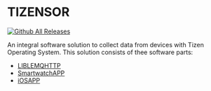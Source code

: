 

# TIZENSOR
[![Github All Releases](https://img.shields.io/github/downloads/frangam/tizensor/total.svg)]()

An integral software solution to collect data from devices with Tizen Operating System. This solution consists of thee software parts:

- [LIBLEMQHTTP](https://github.com/frangam/tizensor/wiki/LIBLEMQHTTP)
- [SmartwatchAPP](https://github.com/frangam/tizensor/wiki/SmartwatchAPP)
- [iOSAPP](https://github.com/frangam/tizensor/wiki/iOSAPP)
